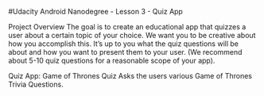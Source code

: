 #Udacity Android Nanodegree - Lesson 3 - Quiz App

Project Overview The goal is to create an educational app that quizzes a user about a certain topic of your choice. We want you to be creative about how you accomplish this. It’s up to you what the quiz questions will be about and how you want to present them to your user. (We recommend about 5-10 quiz questions for a reasonable scope of your app).

Quiz App: Game of Thrones Quiz
Asks the users various Game of Thrones Trivia Questions.
